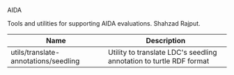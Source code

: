 AIDA

Tools and utilities for supporting AIDA evaluations.
Shahzad Rajput.

| Name | Description |
|---|---|
| utils/translate-annotations/seedling | Utility to translate LDC's seedling annotation to turtle RDF format |

